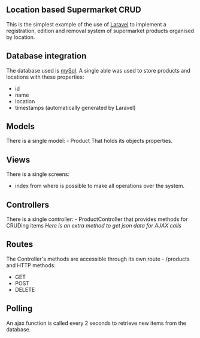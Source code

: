 ## Location based Supermarket CRUD
This is the simplest example of the use of [Laravel](laravel.com) to implement a registration, edition and removal system of supermarket products organised by location.

## Database integration
The database used is [mySql](mysql.com). A single able was used to store products and locations with these properties:
- id
- name
- location
- timestamps (automatically generated by Laravel)

## Models
There is a single model: - Product That holds its objects properties.

## Views
There is a single screens:
- index
from where is possible to make all operations over the system.

## Controllers
There is a single controller: - ProductController that provides methods for CRUDing items
*Here is an extra method to get json data for AJAX calls*

## Routes
The Controller's methods are accessible through its own route - /products and HTTP methods:
- GET
- POST
- DELETE

## Polling
An ajax function is called every 2 seconds to retrieve new items from the database.
